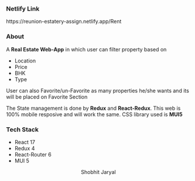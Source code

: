 <div><h3>Netlify Link</h3>
https://reunion-estatery-assign.netlify.app/Rent
</div> 
<div>
<section>
  <h3>About</h3>
  <p>A <strong>Real Estate Web-App</strong> in which user can filter property based on</p>
  <p>
  <ul>
  <li>Location</li>
  <li>Price</li>
  <li>BHK</li>
  <li>Type</li>
  </ul>
  User can also Favorite/un-Favorite as many properties he/she wants and its will be placed on Favorite Section
  </p>
  <p>The State management is done by <strong>Redux</strong> and <strong>React-Redux</strong>. This web is 100% mobile resposive and will work the same. 
  CSS library used is <strong>MUI5</strong></p>
</section>
<section>
  <h3>Tech Stack</h3>
  <p>
  <ul>
  <li>React 17</li>
  <li>Redux 4</li>
  <li>React-Router 6</li>
  <li>MUI 5</li>
  </ul>
  </p>
</section>
</div>
<center>Shobhit Jaryal</center>
